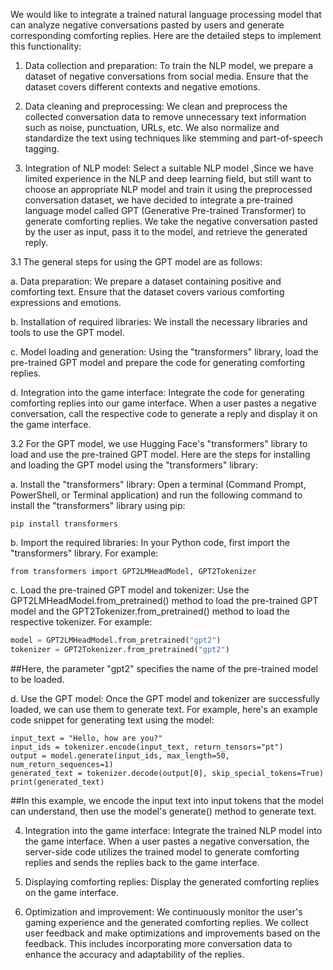 We would like to integrate a trained natural language processing model that can analyze negative conversations pasted by users and generate corresponding comforting replies. Here are the detailed steps to implement this functionality:

  1. Data collection and preparation: To train the NLP model, we prepare a dataset of negative conversations from social media. Ensure that the dataset covers different contexts and negative emotions.
  
  2. Data cleaning and preprocessing: We clean and preprocess the collected conversation data to remove unnecessary text information such as noise, punctuation, URLs, etc. We also normalize and standardize the text using techniques like stemming and part-of-speech tagging.
  
  3. Integration of NLP model: Select a suitable NLP model ,Since we have limited experience in the NLP and deep learning field, but still want to choose an appropriate NLP model and train it using the preprocessed conversation dataset, we have decided to integrate a pre-trained language model called GPT (Generative Pre-trained Transformer) to generate comforting replies. We take the negative conversation pasted by the user as input, pass it to the model, and retrieve the generated reply.
  
   3.1 The general steps for using the GPT model are as follows:
   
   a. Data preparation: We prepare a dataset containing positive and comforting text. Ensure that the dataset covers various comforting expressions and emotions.
   
   b. Installation of required libraries: We install the necessary libraries and tools to use the GPT model.
   
   
   c. Model loading and generation: Using the "transformers" library, load the pre-trained GPT model and prepare the code for generating comforting replies.
   
   
   d. Integration into the game interface: Integrate the code for generating comforting replies into our game interface. When a user pastes a negative conversation, call the respective code to generate a reply and display it on the game interface.




   3.2 For the GPT model, we use Hugging Face's "transformers" library to load and use the pre-trained GPT model. Here are the steps for installing and loading the GPT model using the "transformers" library:
   
   
   a. Install the "transformers" library: Open a terminal (Command Prompt, PowerShell, or Terminal application) and run the following command to install the "transformers" library using pip:

    pip install transformers

   
   b. Import the required libraries: In your Python code, first import the "transformers" library. For example:

    from transformers import GPT2LMHeadModel, GPT2Tokenizer

   
   c. Load the pre-trained GPT model and tokenizer: Use the GPT2LMHeadModel.from_pretrained() method to load the pre-trained GPT model and the GPT2Tokenizer.from_pretrained() method to load the respective tokenizer. For example:
```python
model = GPT2LMHeadModel.from_pretrained("gpt2")
tokenizer = GPT2Tokenizer.from_pretrained("gpt2")
```
##Here, the parameter "gpt2" specifies the name of the pre-trained model to be loaded.


   d. Use the GPT model: Once the GPT model and tokenizer are successfully loaded, we can use them to generate text. For example, here's an example code snippet for generating text using the model:
```
input_text = "Hello, how are you?"
input_ids = tokenizer.encode(input_text, return_tensors="pt")
output = model.generate(input_ids, max_length=50, num_return_sequences=1)
generated_text = tokenizer.decode(output[0], skip_special_tokens=True)
print(generated_text)
```
##In this example, we encode the input text into input tokens that the model can understand, then use the model's generate() method to generate text.


4. Integration into the game interface: Integrate the trained NLP model into the game interface. When a user pastes a negative conversation, the server-side code utilizes the trained model to generate comforting replies and sends the replies back to the game interface.


5. Displaying comforting replies: Display the generated comforting replies on the game interface.


6. Optimization and improvement: We continuously monitor the user's gaming experience and the generated comforting replies. We collect user feedback and make optimizations and improvements based on the feedback. This includes incorporating more conversation data to enhance the accuracy and adaptability of the replies.





